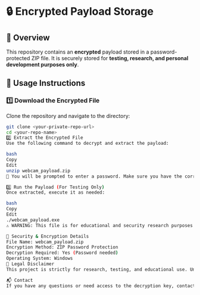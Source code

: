 # 🔒 Encrypted Payload Storage  

## 📌 Overview  
This repository contains an **encrypted** payload stored in a password-protected ZIP file. It is securely stored for **testing, research, and personal development purposes only**.  

## 🚀 Usage Instructions  

### 1️⃣ **Download the Encrypted File**  
Clone the repository and navigate to the directory:  
```bash
git clone <your-private-repo-url>
cd <your-repo-name>
2️⃣ Extract the Encrypted File
Use the following command to decrypt and extract the payload:

bash
Copy
Edit
unzip webcam_payload.zip
🛑 You will be prompted to enter a password. Make sure you have the correct decryption key.

3️⃣ Run the Payload (For Testing Only)
Once extracted, execute it as needed:

bash
Copy
Edit
./webcam_payload.exe
⚠️ WARNING: This file is for educational and security research purposes only. Do not use it on unauthorized systems.

🔐 Security & Encryption Details
File Name: webcam_payload.zip
Encryption Method: ZIP Password Protection
Decryption Required: Yes (Password needed)
Operating System: Windows
🛑 Legal Disclaimer
This project is strictly for research, testing, and educational use. Unauthorized or malicious use is strictly prohibited. The author is not responsible for any misuse of the files stored in this repository.

📬 Contact
If you have any questions or need access to the decryption key, contact me privately.

